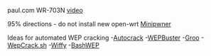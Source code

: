 paul.com WR-703N 
[video](http://www.youtube.com/watch?v=W7S1nUII1g8)

95% directions - do not install new open-wrt
[Minipwner](http://minipwner.com/index.php/minipwner-build)

Ideas for automated WEP cracking
-[Autocrack](https://code.google.com/p/autocrack/)
-[WEPBuster](https://code.google.com/p/wepbuster/)
-[Groo](http://www.awgh.org/archives/76)
-[WepCrack.sh](http://www.backtrack-linux.org/forums/showthread.php?t=1970)
-[Wiffy](http://cr0wsplace.wordpress.com/2013/09/26/automated-wep-cracking-with-wiffy-script/)
-[BashWEP](https://code.google.com/p/bashwep/downloads/detail?name=BashWEP%20v2.0&can=2&q=)